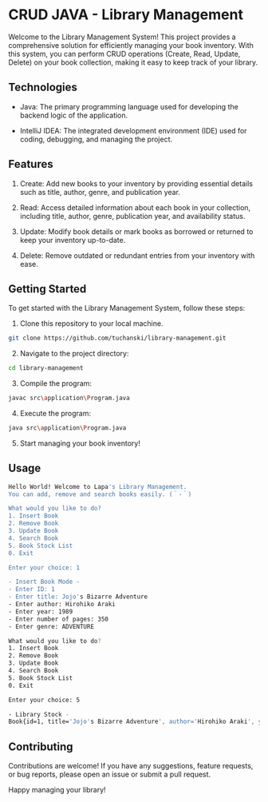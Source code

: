 # CRUD JAVA - Library Management
Welcome to the Library Management System! This project provides a comprehensive solution for efficiently managing your book inventory. With this system, you can perform CRUD operations (Create, Read, Update, Delete) on your book collection, making it easy to keep track of your library. 

## Technologies

- Java: The primary programming language used for developing the backend logic of the application.

- IntelliJ IDEA: The integrated development environment (IDE) used for coding, debugging, and managing the project. 

## Features

1. Create: Add new books to your inventory by providing essential details such as title, author, genre, and publication year.

2. Read: Access detailed information about each book in your collection, including title, author, genre, publication year, and availability status.

3. Update: Modify book details or mark books as borrowed or returned to keep your inventory up-to-date.

4. Delete: Remove outdated or redundant entries from your inventory with ease.

## Getting Started

To get started with the Library Management System, follow these steps:

1. Clone this repository to your local machine.

```bash
git clone https://github.com/tuchanski/library-management.git
```

2. Navigate to the project directory:

```bash
cd library-management
```

3. Compile the program:
```bash
javac src\application\Program.java
```

4. Execute the program:
```bash
java src\application\Program.java
```

5. Start managing your book inventory!

## Usage
```bash
Hello World! Welcome to Lapa's Library Management.
You can add, remove and search books easily. (＾-＾)

What would you like to do?
1. Insert Book
2. Remove Book
3. Update Book
4. Search Book
5. Book Stock List
0. Exit

Enter your choice: 1

- Insert Book Mode -
- Enter ID: 1
- Enter title: Jojo's Bizarre Adventure
- Enter author: Hirohiko Araki
- Enter year: 1989
- Enter number of pages: 350
- Enter genre: ADVENTURE

What would you like to do?
1. Insert Book
2. Remove Book
3. Update Book
4. Search Book
5. Book Stock List
0. Exit

Enter your choice: 5

- Library Stock -
Book{id=1, title='Jojo's Bizarre Adventure', author='Hirohiko Araki', year=1989, numberOfPages=350, genre=ADVENTURE}
```

## Contributing

Contributions are welcome! If you have any suggestions, feature requests, or bug reports, please open an issue or submit a pull request.

Happy managing your library!
